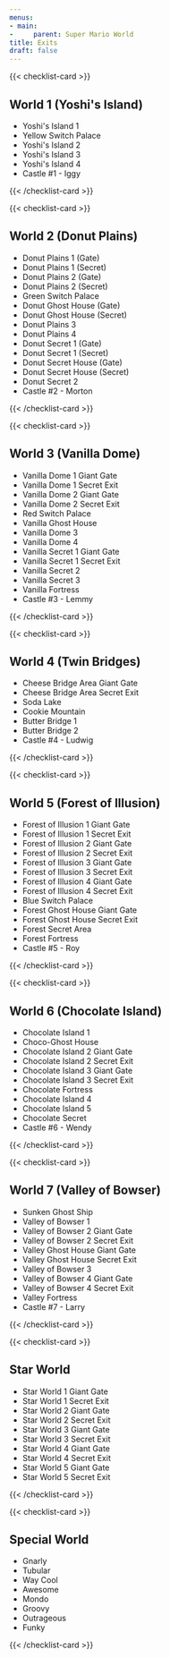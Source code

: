 ```yaml
---
menus:
- main:
-     parent: Super Mario World
title: Exits
draft: false
---
```


{{< checklist-card >}}

## World 1 (Yoshi's Island)

- Yoshi's Island 1
- Yellow Switch Palace
- Yoshi's Island 2
- Yoshi's Island 3
- Yoshi's Island 4
- Castle #1 - Iggy

{{< /checklist-card >}}

{{< checklist-card >}}

## World 2 (Donut Plains)

- Donut Plains 1 (Gate)
- Donut Plains 1 (Secret)
- Donut Plains 2 (Gate)
- Donut Plains 2 (Secret)
- Green Switch Palace
- Donut Ghost House (Gate)
- Donut Ghost House (Secret)
- Donut Plains 3
- Donut Plains 4
- Donut Secret 1 (Gate)
- Donut Secret 1 (Secret)
- Donut Secret House (Gate)
- Donut Secret House (Secret)
- Donut Secret 2
- Castle #2 - Morton

{{< /checklist-card >}}

{{< checklist-card >}}

## World 3 (Vanilla Dome)

- Vanilla Dome 1 Giant Gate
- Vanilla Dome 1 Secret Exit
- Vanilla Dome 2 Giant Gate
- Vanilla Dome 2 Secret Exit
- Red Switch Palace
- Vanilla Ghost House
- Vanilla Dome 3
- Vanilla Dome 4
- Vanilla Secret 1 Giant Gate
- Vanilla Secret 1 Secret Exit
- Vanilla Secret 2
- Vanilla Secret 3
- Vanilla Fortress
- Castle #3 - Lemmy

{{< /checklist-card >}}

{{< checklist-card >}}

## World 4 (Twin Bridges)

- Cheese Bridge Area Giant Gate
- Cheese Bridge Area Secret Exit
- Soda Lake
- Cookie Mountain
- Butter Bridge 1
- Butter Bridge 2
- Castle #4 - Ludwig

{{< /checklist-card >}}

{{< checklist-card >}}

## World 5 (Forest of Illusion)

- Forest of Illusion 1 Giant Gate
- Forest of Illusion 1 Secret Exit
- Forest of Illusion 2 Giant Gate
- Forest of Illusion 2 Secret Exit
- Forest of Illusion 3 Giant Gate
- Forest of Illusion 3 Secret Exit
- Forest of Illusion 4 Giant Gate
- Forest of Illusion 4 Secret Exit
- Blue Switch Palace
- Forest Ghost House Giant Gate
- Forest Ghost House Secret Exit
- Forest Secret Area
- Forest Fortress
- Castle #5 - Roy

{{< /checklist-card >}}

{{< checklist-card >}}

## World 6 (Chocolate Island)

- Chocolate Island 1
- Choco-Ghost House
- Chocolate Island 2 Giant Gate
- Chocolate Island 2 Secret Exit
- Chocolate Island 3 Giant Gate
- Chocolate Island 3 Secret Exit
- Chocolate Fortress
- Chocolate Island 4
- Chocolate Island 5
- Chocolate Secret
- Castle #6 - Wendy

{{< /checklist-card >}}

{{< checklist-card >}}

## World 7 (Valley of Bowser)

- Sunken Ghost Ship
- Valley of Bowser 1
- Valley of Bowser 2 Giant Gate
- Valley of Bowser 2 Secret Exit
- Valley Ghost House Giant Gate
- Valley Ghost House Secret Exit
- Valley of Bowser 3
- Valley of Bowser 4 Giant Gate
- Valley of Bowser 4 Secret Exit
- Valley Fortress
- Castle #7 - Larry

{{< /checklist-card >}}

{{< checklist-card >}}

## Star World

- Star World 1 Giant Gate
- Star World 1 Secret Exit
- Star World 2 Giant Gate
- Star World 2 Secret Exit
- Star World 3 Giant Gate
- Star World 3 Secret Exit
- Star World 4 Giant Gate
- Star World 4 Secret Exit
- Star World 5 Giant Gate
- Star World 5 Secret Exit

{{< /checklist-card >}}

{{< checklist-card >}}

## Special World

- Gnarly
- Tubular
- Way Cool
- Awesome
- Mondo
- Groovy
- Outrageous
- Funky

{{< /checklist-card >}}
